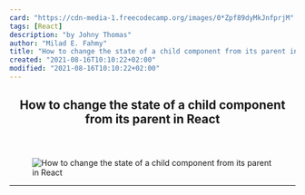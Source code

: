 ```yaml
---
card: "https://cdn-media-1.freecodecamp.org/images/0*Zpf89dyMkJnfprjM"
tags: [React]
description: "by Johny Thomas"
author: "Milad E. Fahmy"
title: "How to change the state of a child component from its parent in React"
created: "2021-08-16T10:10:22+02:00"
modified: "2021-08-16T10:10:22+02:00"
---
```

<div class="site-wrapper">
<main id="site-main" class="site-main outer">
<div class="inner">
<article class="post-full post tag-react tag-javascript tag-programming tag-web-development tag-tech ">
<header class="post-full-header">
<h1 class="post-full-title">How to change the state of a child component from its parent in React</h1>
</header>
<figure class="post-full-image">
<picture>
<source media="(max-width: 700px)" sizes="1px" srcset="data:image/gif;base64,R0lGODlhAQABAIAAAAAAAP///yH5BAEAAAAALAAAAAABAAEAAAIBRAA7 1w">
<source media="(min-width: 701px)" sizes="(max-width: 800px) 400px,
(max-width: 1170px) 700px,
1400px" srcset="https://cdn-media-1.freecodecamp.org/images/0*Zpf89dyMkJnfprjM 300w,
https://cdn-media-1.freecodecamp.org/images/0*Zpf89dyMkJnfprjM 600w,
https://cdn-media-1.freecodecamp.org/images/0*Zpf89dyMkJnfprjM 1000w,
https://cdn-media-1.freecodecamp.org/images/0*Zpf89dyMkJnfprjM 2000w">
<img onerror="this.style.display='none'" src="https://cdn-media-1.freecodecamp.org/images/0*Zpf89dyMkJnfprjM" alt="How to change the state of a child component from its parent in React">
</picture>
</figure>
<section class="post-full-content">
<div class="post-content medium-migrated-article">
</div>
<hr>
</section>
</article>
</div>
</main>
</div>
<!-- Google Tag Manager (noscript) -->
<!-- End Google Tag Manager (noscript) -->

